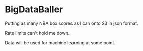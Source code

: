 # BigDataBaller

Putting as many NBA box scores as I can onto S3 in json format. 

Rate limits can't hold me down.

Data will be used for machine learning at some point.